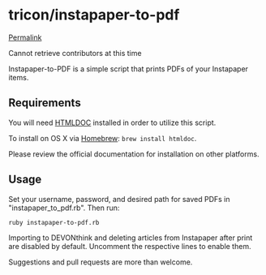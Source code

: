 # tricon/instapaper-to-pdf

[Permalink](https://github.com/tricon/instapaper-to-pdf/blob/57e4484ddc00e782033c25fbdbe321d3d9ccc8c9/README.md)

Cannot retrieve contributors at this time

Instapaper-to-PDF is a simple script that prints PDFs of your Instapaper items.

## Requirements

You will need [HTMLDOC](http://www.htmldoc.org/) installed in order to utilize this script.

To install on OS X via [Homebrew](http://mxcl.github.com/homebrew/): `brew install htmldoc`.

Please review the official documentation for installation on other platforms.

## Usage

Set your username, password, and desired path for saved PDFs in "instapaper\_to\_pdf.rb". Then run:

```text
ruby instapaper-to-pdf.rb
```

Importing to DEVONthink and deleting articles from Instapaper after print are disabled by default. Uncomment the respective lines to enable them.

Suggestions and pull requests are more than welcome.

